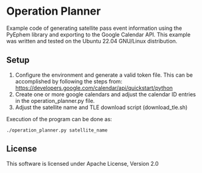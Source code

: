 # Operation Planner

Example code of generating satellite pass event information using the PyEphem library and exporting to the Google Calendar API.
This example was written and tested on the Ubuntu 22.04 GNU/Linux distribution.

## Setup

1) Configure the environment and generate a valid token file. This can be accomplished by following the steps from: https://developers.google.com/calendar/api/quickstart/python
2) Create one or more google calendars and adjust the calendar ID entries in the operation_planner.py file.
3) Adjust the satellite name and TLE download script (download_tle.sh)

Execution of the program can be done as:

```
./operation_planner.py satellite_name
```

## License

This software is licensed under Apache License, Version 2.0
